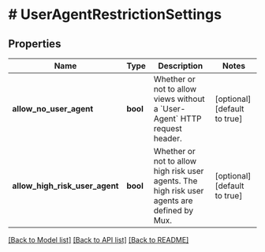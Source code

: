 # # UserAgentRestrictionSettings

## Properties

Name | Type | Description | Notes
------------ | ------------- | ------------- | -------------
**allow_no_user_agent** | **bool** | Whether or not to allow views without a &#x60;User-Agent&#x60; HTTP request header. | [optional] [default to true]
**allow_high_risk_user_agent** | **bool** | Whether or not to allow high risk user agents. The high risk user agents are defined by Mux. | [optional] [default to true]

[[Back to Model list]](../../README.md#models) [[Back to API list]](../../README.md#endpoints) [[Back to README]](../../README.md)

